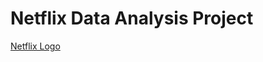 # Netflix Data Analysis Project
[Netflix Logo](https://github.com/Divyansh-saxena-10/netflix_data_analytics_with_SQL/blob/main/logo.png)
